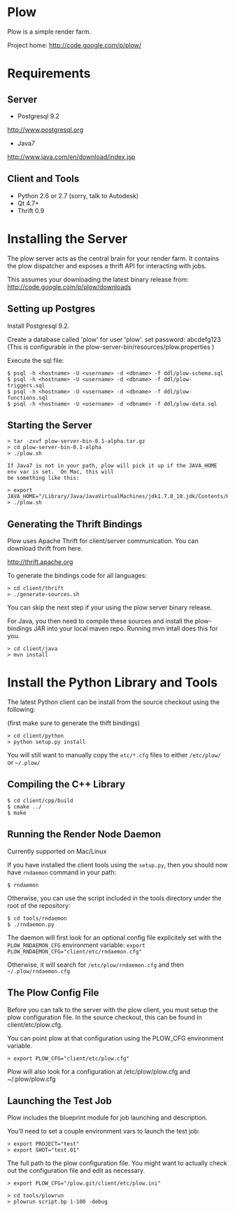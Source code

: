 Plow
====

Plow is a simple render farm.

Project home: http://code.google.com/p/plow/

Requirements
============

Server
------

* Postgresql 9.2

http://www.postgresql.org

* Java7

http://www.java.com/en/download/index.jsp

Client and Tools
----------------

* Python 2.6 or 2.7 (sorry, talk to Autodesk)
* Qt 4.7+
* Thrift 0.9

Installing the Server
=====================

The plow server acts as the central brain for your render farm.  It contains the plow
dispatcher and exposes a thrift API for interacting with jobs.

This assumes your downloading the latest binary release from:
http://code.google.com/p/plow/downloads

Setting up Postgres
-------------------

Install Postgresql 9.2.

Create a database called 'plow' for user 'plow'.
set password: abcdefg123
(This is configurable in the plow-server-bin/resources/plow.properties )

Execute the sql file:

    $ psql -h <hostname> -U <username> -d <dbname> -f ddl/plow-schema.sql
    $ psql -h <hostname> -U <username> -d <dbname> -f ddl/plow-triggers.sql
    $ psql -h <hostname> -U <username> -d <dbname> -f ddl/plow-functions.sql
    $ psql -h <hostname> -U <username> -d <dbname> -f ddl/plow-data.sql


Starting the Server
-------------------

    > tar -zxvf plow-server-bin-0.1-alpha.tar.gz
    > cd plow-server-bin-0.1-alpha
    > ./plow.sh

    If Java7 is not in your path, plow will pick it up if the JAVA_HOME env var is set.  On Mac, this will
    be something like this:

    > export JAVA_HOME="/Library/Java/JavaVirtualMachines/jdk1.7.0_10.jdk/Contents/Home"
    > ./plow.sh


Generating the Thrift Bindings
------------------------------

Plow uses Apache Thrift for client/server communication.  You can download thrift from here.

http://thrift.apache.org

To generate the bindings code for all languages:

    > cd client/thrift
    > ./generate-sources.sh

You can skip the next step if your using the plow server binary release.

For Java, you then need to compile these sources and install the plow-bindings JAR into your local maven repo.  Running
mvn intall does this for you.

    > cd client/java
    > mvn install


Install the Python Library and Tools
====================================

The latest Python client can be install from the source checkout using the following:

(first make sure to generate the thift bindings)

```
> cd client/python
> python setup.py install
```

You will still want to manually copy the `etc/*.cfg` files to either `/etc/plow/` or `~/.plow/`


Compiling the C++ Library
-------------------------

    $ cd client/cpp/build
    $ cmake ../
    $ make


Running the Render Node Daemon
------------------------------

Currently supported on Mac/Linux

If you have installed the client tools using the `setup.py`, then you should now have `rndaemon` command in your path:

    $ rndaemon

Otherwise, you can use the script included in the tools directory under the root of the repository:

    $ cd tools/rndaemon
    $ ./rndaemon.py

The daemon will first look for an optional config file explicitely set with the `PLOW_RNDAEMON_CFG` environment variable:
`export PLOW_RNDAEMON_CFG="client/etc/rndaemon.cfg"`

Otherwise, it will search for `/etc/plow/rndaemon.cfg` and then `~/.plow/rndaemon.cfg`


The Plow Config File
--------------------

Before you can talk to the server with the plow client, you must setup the plow
configuration file.  In the source checkout, this can be found in client/etc/plow.cfg.

You can point plow at that configuration using the PLOW_CFG environment variable.

    > export PLOW_CFG="client/etc/plow.cfg"

Plow will also look for a configuration at /etc/plow/plow.cfg and ~/.plow/plow.cfg


Launching the Test Job
----------------------

Plow includes the blueprint module for job launching and description.

You'll need to set a couple environment vars to launch the test job:

    > export PROJECT="test"
    > export SHOT="test.01"

The full path to the plow configuration file.  You might want to actually
check out the configuration file and edit as necessary.

    > export PLOW_CFG="/plow.git/client/etc/plow.ini"

    > cd tools/plowrun
    > plowrun script.bp 1-100 -debug

